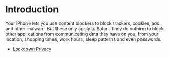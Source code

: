 # Introduction

Your iPhone lets you use content blockers to block trackers, cookies, ads and other malware. But these only apply to Safari. They do nothing to block other applications from communicating data they have on you, from your location, shopping times, work hours, sleep patterns and even passwords.

* [Lockdown Privacy](lockdown.md)
